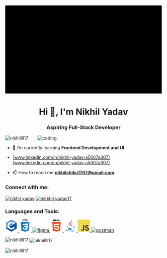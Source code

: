 ![logo](https://github.com/nikhillll17/nikhillll17/blob/main/Your%20paragraph%20text%20(1).gif)
<h1 align="center">Hi 👋, I'm Nikhil Yadav</h1>
<h3 align="center">Aspiring Full-Stack Developer</h3>

<img align="right" alt="coding" width=400px src="https://user-images.githubusercontent.com/55389276/140866485-8fb1c876-9a8f-4d6a-98dc-08c4981eaf70.gif">

<p align="left"> <img src="https://komarev.com/ghpvc/?username=nikhillll17&label=Profile%20views&color=0e75b6&style=flat" alt="nikhillll17" /> </p>

- 🌱 I’m currently learning **Frontend Development and UI**

-  [www.linkedin.com/in/nikhil-yadav-a5007a307](www.linkedin.com/in/nikhil-yadav-a5007a307)

- 📫 How to reach me **nikhilchiku1707@gmail.com**

<h3 align="left">Connect with me:</h3>
<p align="left">
<a href="https://linkedin.com/in/nikhil yadav" target="blank"><img align="center" src="https://raw.githubusercontent.com/rahuldkjain/github-profile-readme-generator/master/src/images/icons/Social/linked-in-alt.svg" alt="nikhil yadav" height="30" width="40" /></a>
<a href="https://instagram.com/nikkhil.yadav17" target="blank"><img align="center" src="https://raw.githubusercontent.com/rahuldkjain/github-profile-readme-generator/master/src/images/icons/Social/instagram.svg" alt="nikkhil.yadav17" height="30" width="40" /></a>
</p>

<h3 align="left">Languages and Tools:</h3>
<p align="left"> <a href="https://www.cprogramming.com/" target="_blank" rel="noreferrer"> <img src="https://raw.githubusercontent.com/devicons/devicon/master/icons/c/c-original.svg" alt="c" width="40" height="40"/> </a> <a href="https://www.w3schools.com/css/" target="_blank" rel="noreferrer"> <img src="https://raw.githubusercontent.com/devicons/devicon/master/icons/css3/css3-original-wordmark.svg" alt="css3" width="40" height="40"/> </a> <a href="https://www.figma.com/" target="_blank" rel="noreferrer"> <img src="https://www.vectorlogo.zone/logos/figma/figma-icon.svg" alt="figma" width="40" height="40"/> </a> <a href="https://www.w3.org/html/" target="_blank" rel="noreferrer"> <img src="https://raw.githubusercontent.com/devicons/devicon/master/icons/html5/html5-original-wordmark.svg" alt="html5" width="40" height="40"/> </a> <a href="https://www.java.com" target="_blank" rel="noreferrer"> <img src="https://raw.githubusercontent.com/devicons/devicon/master/icons/java/java-original.svg" alt="java" width="40" height="40"/> </a> <a href="https://developer.mozilla.org/en-US/docs/Web/JavaScript" target="_blank" rel="noreferrer"> <img src="https://raw.githubusercontent.com/devicons/devicon/master/icons/javascript/javascript-original.svg" alt="javascript" width="40" height="40"/> </a> <a href="https://postman.com" target="_blank" rel="noreferrer"> <img src="https://www.vectorlogo.zone/logos/getpostman/getpostman-icon.svg" alt="postman" width="40" height="40"/> </a> </p>

<p><img align="left" src="https://github-readme-stats.vercel.app/api/top-langs?username=nikhillll17&show_icons=true&locale=en&layout=compact" alt="nikhillll17" /></p>

<p>&nbsp;<img align="center" src="https://github-readme-stats.vercel.app/api?username=nikhillll17&show_icons=true&locale=en" alt="nikhillll17" /></p>

<p><img align="center" src="https://github-readme-streak-stats.herokuapp.com/?user=nikhillll17&" alt="nikhillll17" /></p>
